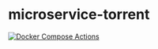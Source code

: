 # microservice-torrent
[![Docker Compose Actions](https://github.com/ShivamA96/microservice-torrent/actions/workflows/docker-compose.yml/badge.svg?event=check_run)](https://github.com/ShivamA96/microservice-torrent/actions/workflows/docker-compose.yml)
